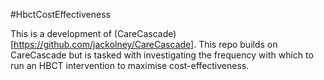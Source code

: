 #HbctCostEffectiveness

This is a development of (CareCascade)[https://github.com/jackolney/CareCascade]. This repo builds on CareCascade but is tasked with investigating the frequency with which to run an HBCT intervention to maximise cost-effectiveness.